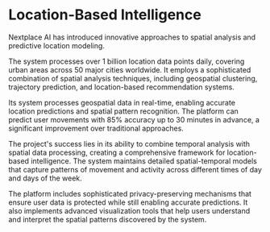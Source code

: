 # Location-Based Intelligence

Nextplace AI has introduced innovative approaches to spatial analysis and predictive location modeling. 

The system processes over 1 billion location data points daily, covering urban areas across 50 major cities worldwide. It employs a sophisticated combination of spatial analysis techniques, including geospatial clustering, trajectory prediction, and location-based recommendation systems.

Its system processes geospatial data in real-time, enabling accurate location predictions and spatial pattern recognition. The platform can predict user movements with 85% accuracy up to 30 minutes in advance, a significant improvement over traditional approaches.

The project's success lies in its ability to combine temporal analysis with spatial data processing, creating a comprehensive framework for location-based intelligence. The system maintains detailed spatial-temporal models that capture patterns of movement and activity across different times of day and days of the week.

The platform includes sophisticated privacy-preserving mechanisms that ensure user data is protected while still enabling accurate predictions. It also implements advanced visualization tools that help users understand and interpret the spatial patterns discovered by the system. 